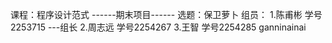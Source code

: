 课程：程序设计范式
------期末项目------
选题：保卫萝卜
组员：
1.陈甫彬 学号2253715 ---组长
2.周志远 学号2254267
3.王智   学号2254285
ganninainai
